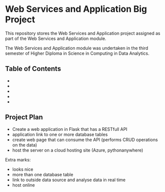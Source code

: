 # **Web Services and Application Big Project**

This repository stores the Web Services and Application project assigned as part of the Web Services and Application module.

The Web Services and Application module was undertaken in the third semester of Higher Diploma in Science in Computing in Data Analytics.

## **Table of Contents**

-
-
-
-
-


## Project Plan

- Create a web application in Flask that has a RESTfull API
- application link to one or more database tables
- create web page that can consume the API (performs CRUD operations on the data)
- host the server on a cloud hosting site (Azure, pythonanywhere)

Extra marks:
- looks nice
- more than one database table
- link to outside data source and analyse data in real time
- host online 
